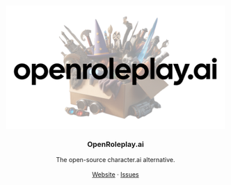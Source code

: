 <p align="center">
<a href="https://github.com/Open-Roleplay-AI/OpenRoleplay">
<img src="https://github.com/Open-Roleplay-AI/.github/blob/main/github-banner.png?raw=true" alt="Logo">
</a>

  <h3 align="center">OpenRoleplay.ai</h3>

  <p align="center">
    The open-source character.ai alternative.
    <br />
    <br />
    <a href="https://openroleplay.ai">Website</a>
    ·
    <a href="https://github.com/Open-Roleplay-AI/OpenRoleplay/issues">Issues</a>
  </p>
</p>
